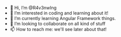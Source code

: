 - 👋 Hi, I’m @R4v3nwIng
- 👀 I’m interested in coding and learning about it!
- 🌱 I’m currently learning Angular Framework things.
- 💞️ I’m looking to collaborate on all kind of stuff
- 📫 How to reach me: we'll see later about that!

<!---
R4v3nwIng/R4v3nwIng is a ✨ special ✨ repository because its `README.md` (this file) appears on your GitHub profile.
You can click the Preview link to take a look at your changes.
--->
